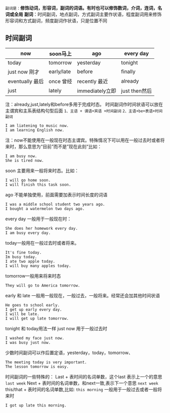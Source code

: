 `副词是：`**修饰动词，形容词，副词的词语。有时也可以修饰数词，介词，连词，名词或全局**
**副词**：时间副词，地点副词，方式副词主要作状语，程度副词用来修饰形容词和方式副词，频度副词作状语，只是位置不同

## 时间副词
| now | soon马上 | ago | every day |
| --- | --- | --- | --- |
| today  | tomorrow | yesterday | tonight |
| just now 刚才 | early/late | before | finally |
| eventually 最后 | once 曾经 | recently 最近 | already |
| just  | lately | immediately立即 | just then然后 |

注：already,just,lately和before多用于完成时态。
时间副词作时间状语可以放在主谓宾和主系表结构句型后面
`1、主语 + 谓语+宾语 +时间副词`
`2、主语+be+表语+时间副词`
```
I am liatening to music now.
I am learning English now.
```
注：now不能使用在一般现在时态主谓宾。特殊情况下可以用在一般过去时或者将来时，那么意思为“目前”而不是”现在此刻“比如：
```
I am busy now.
She is tired now.
```
soon 主要用来一般将来时态。比如：
```
I will go home soon.
I will finish this task soon.
```
ago 不能单独使用，前面需要加表示时间长度的词语
```
I was a middle school student two years ago.
I bought a watermelon two days ago.
```
every day 一般用于一般现在时：
```
She does her homework every day.
I am busy every day.
```
today一般用在一般过去时或者将来。
```
It's fine today.
Im busy today.
I ate two apple today.
I will buy many apples today.
```
tomorrow一般用来将来时态
```
They will go to America tomorrow.
```
early 和 late 一般用一般现在，一般过去，一般将来。经常还会加其他时间状语
```
He goes to school early.
I get up early every day.
I will be late.
I will get up late tomorrow.
```
tonight 和 today用法一样
just now 用于一般过去时
```
I washed my face just now.
I was busy just now.
```
少数时间副词可以作后置定语，yesterday，today，tomorrow、
```
The meeting today is very important.
The lesson tomorrow is easy.
```

时间副词的一些特殊的：
Last + 表时间的名词单数，这个last 表示上一个的意思
`last week`
Next + 表时间的名词单数，和next一致,表示下一个意思
`next week`
this/that + 表时间的名词单数,比如:
`this morning`
一般用于一般过去或者一般将来时
```
I got up late this morning.
```


